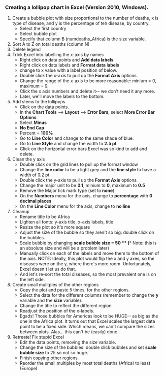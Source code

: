 ### Creating a lollipop chart in Excel (Version 2010, Windows).

1. Create a bubble plot with size proportional to the number of deaths, x is type of disease, and y is the percentage of teh disease, by country.
    * Select the first country
    * Select bubble plot
    * Specify that column B (numdeaths_Africa) is the size variable.
2. Sort A to Z on total deaths (column N)
3. Delete legend
4. Trick Excel into labelling the x-axis by names
    * Right click on data points and **Add data labels**
    * Right click on data labels and **Format data labels**
    * change to x value with a label position of below.
    * Double click the x-axis to pull up the **Format Axis** options.
    * Change the range of the x-axis to be more reasonable: minium = 0, maximum = 9.
    * Click the x axis numbers and delete it-- we don't need it any more.
    * Later, we'll move the labels to the bottom.
5. Add stems to the lollipops
    * Click on the data points.
    * In the **Chart Tools** --> **Layout** --> **Error Bars**, select **More Error Bar Options**
    * Select **Minus**
    * **No End Cap**
    * Percent = **100%**
    * Go to **Line Color** and change to the same shade of blue.
    * Go to **Line Style** and change the width to **2.5 pt**
    * Click on the horizontal error bars Excel was so kind to add and delete.
6. Clean the y axis
    * Double click on the grid lines to pull up the format window
    * Change the **line color** to be a light grey and the **line style** to have a width of 0.2 pt
    * Double click the y-axis to pull up the **Format Axis** options.
    * Change the major unit to be **0.1**, minium to **0**, maximum to **0.5**
    * Remove the Major tick mark type (set to **none**)
    * On the **Numbers** menu for the axis, change to **percentage** with **0 decimal places**
    * On the **Line Color** menu for the axis, change to **no line**
7. Cleanup 
    * Rename title to be Africa
    * Lighten all fonts: y-axis title, x-axis labels, title
    * Resize the plot so it's more square
    * Adjust the size of the bubble so they aren't so big: double click on the bubbles.
    * Scale bubble by changing **scale bubble size = 50 ** (*** Note: this is an absolute size and will be a problem later)
    * Manually click on each of the labels and move them to the bottom of the axis.  NOTE: Ideally, this plot would flip the x and y axes, so the diseases were on the y, where there's more room.  Unfortunately, Excel doesn't let us do that.
    * And let's re-sort the total diseases, so the most prevalent one is on the left side.
8. Create small mulitples of the other regions
    * Copy the plot and paste 5 times, for the other regions.
    * Select the data for the different columns (remember to change the **y** variable and the **size** variable).
    * Change the title to reflect the different region
    * Readjust the position of the x-labels.
    * Egads! Those bubbles for Americas look to be HUGE-- as big as the one in the Africa plot.  It turns out that Excel scales the largest data point to be a fixed side.  Which means, we can't compare the sizes between plots.  Alas... this can't be (easily) done.
9.  Retreate! Fix stupid Excel
    * Edit the data points, removing the size variable.
    * Change the size of the bubbles: double click bubbles and set **scale bubble size** to 25 so not so huge.
    * Finish copying other regions.
    * Reorder the small multiples by most total deaths (Africa) to least (Europe)
  

